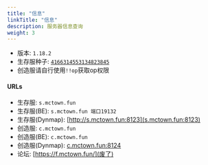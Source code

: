 ```yaml
---
title: "信息"
linkTitle: "信息"
description: 服务器信息查询
weight: 3
---
```


- 版本: `1.18.2`
- 生存服种子: [`4166314553134823845`](https://www.chunkbase.com/apps/seed-map#4166314553134823845)
- 创造服请自行使用`!!op`获取op权限

#### URLs
- 生存服: `s.mctown.fun`
- 生存服(BE): `s.mctown.fun 端口19132`
- 生存服(Dynmap): [http://s.mctown.fun:8123](s.mctown.fun:8123)
- 创造服: `c.mctown.fun`
- 创造服(BE): `c.mctown.fun`
- 创造服(Dynmap): [c.mctown.fun:8124](c.mctown.fun:8124)
- 论坛: [https://f.mctown.fun/](废了)
